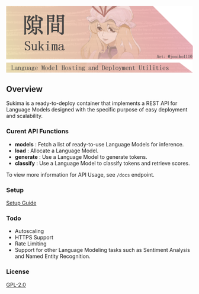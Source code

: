 ![logo](banner.png)

## Overview
Sukima is a ready-to-deploy container that implements a REST API for Language Models designed with the specific purpose of easy deployment and scalability.

### Curent API Functions
- **models** : Fetch a list of ready-to-use Language Models for inference.
- **load** : Allocate a Language Model.
- **generate** : Use a Language Model to generate tokens.
- **classify** : Use a Language Model to classify tokens and retrieve scores.

To view more information for API Usage, see ``/docs`` endpoint.

### Setup
[Setup Guide](../../wiki/Setup)

### Todo
- Autoscaling
- HTTPS Support
- Rate Limiting
- Support for other Language Modeling tasks such as Sentiment Analysis and Named Entity Recognition.

### License
[GPL-2.0](LICENSE)

